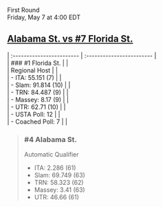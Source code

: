 First Round  
Friday, May 7 at 4:00 EDT
## [Alabama St. vs #7 Florida St.](https://www.ncaa.com/game/5833671) 

| :------------------------ | :------------------------ |  
| ### #1 Florida St.        | |  
| Regional Host             | |  
| - ITA: 55.151 (7)         | |  
| - Slam: 91.814 (10)       | |  
| - TRN: 84.487 (9)         | |  
| - Massey: 8.17 (9)        | |  
| - UTR: 62.71 (10)         | |  
| - USTA Poll: 12           | |  
| - Coached Poll: 7         | |  

> ### #4 Alabama St.  
> Automatic Qualifier  
> - ITA: 2.286 (61)  
> - Slam: 69.749 (63)  
> - TRN: 58.323 (62)  
> - Massey: 3.41 (63)  
> - UTR: 46.66 (61)  